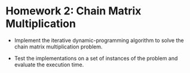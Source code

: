 # Homework 2: Chain Matrix Multiplication

* Implement the iterative dynamic-programming algorithm to solve the chain matrix multiplication problem.

* Test the implementations on a set of instances of the problem and evaluate the execution time.
